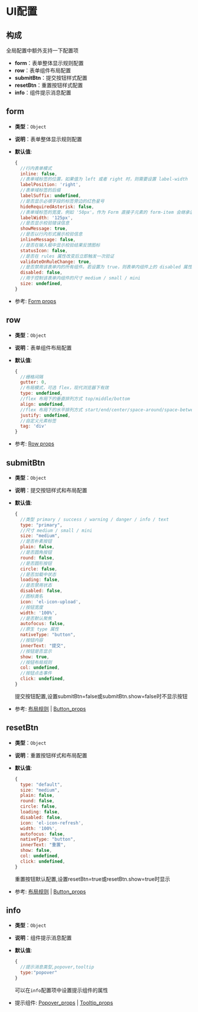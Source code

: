 

# UI配置



## 构成

全局配置中额外支持一下配置项

- **form**：表单整体显示规则配置
- **row**：表单组件布局配置
- **submitBtn**：提交按钮样式配置
- **resetBtn**：重置按钮样式配置
- **info**：组件提示消息配置



## form

- **类型**：`Object`

- **说明**：表单整体显示规则配置

- **默认值**:

  ```js
  {
    //行内表单模式
    inline: false,
    //表单域标签的位置，如果值为 left 或者 right 时，则需要设置 label-width
    labelPosition: 'right',
    //表单域标签的后缀
    labelSuffix: undefined,
    //是否显示必填字段的标签旁边的红色星号
    hideRequiredAsterisk: false,
    //表单域标签的宽度，例如 '50px'。作为 Form 直接子元素的 form-item 会继承该值。支持 auto。
    labelWidth: '125px',
    //是否显示校验错误信息
    showMessage: true,
    //是否以行内形式展示校验信息
    inlineMessage: false,
    //是否在输入框中显示校验结果反馈图标
    statusIcon: false,
    //是否在 rules 属性改变后立即触发一次验证
    validateOnRuleChange: true,
    //是否禁用该表单内的所有组件。若设置为 true，则表单内组件上的 disabled 属性不再生效
    disabled: false,
    //用于控制该表单内组件的尺寸 medium / small / mini
    size: undefined,
  }
  ```

- 参考: [Form props](http://element.eleme.io/#/zh-CN/component/form)





## row

- **类型**：`Object`

- **说明**：表单组件布局配置

- **默认值**:

  ```js
  {
    //栅格间隔
    gutter: 0,
    //布局模式，可选 flex，现代浏览器下有效
    type: undefined,
    //flex 布局下的垂直排列方式 top/middle/bottom
    align: undefined,
    //flex 布局下的水平排列方式 start/end/center/space-around/space-between
    justify: undefined,
    //自定义元素标签
    tag: 'div'
  }
  ```

- 参考: [Row props](http://element.eleme.io/#/zh-CN/component/layout)


## submitBtn

- **类型**：`Object`

- **说明**：提交按钮样式和布局配置

- **默认值**:

  ```js
  {
    //类型 primary / success / warning / danger / info / text
    type: "primary",
    //尺寸 medium / small / mini
    size: "medium",
    //是否朴素按钮
    plain: false,
    //是否圆角按钮
    round: false,
    //是否圆形按钮
    circle: false,
    //是否加载中状态
    loading: false,
    //是否禁用状态
    disabled: false,
    //图标类名
    icon: 'el-icon-upload',
    //按钮宽度
    width: '100%',
    //是否默认聚焦
    autofocus: false,
    //原生 type 属性
    nativeType: "button",
    //按钮内容
    innerText: "提交",
    //按钮是否显示
    show: true,
    //按钮布局规则
    col: undefined,
    //按钮点击事件
    click: undefined,
  }
  ```

  提交按钮配置,设置submitBtn=false或submitBtn.show=false时不显示按钮

- 参考: [布局规则](/en/v2/element-ui/col.html) | [Button_props](http://element.eleme.io/#/zh-CN/component/button)


## resetBtn

- **类型**：`Object`

- **说明**：重置按钮样式和布局配置

- **默认值**:

  ```js
  {
    type: "default",
    size: "medium",
    plain: false,
    round: false,
    circle: false,
    loading: false,
    disabled: false,
    icon: 'el-icon-refresh',
    width: '100%',
    autofocus: false,
    nativeType: "button",
    innerText: "重置",
    show: false,
    col: undefined,
    click: undefined,
  }
  ```

  重置按钮默认配置,设置resetBtn=true或resetBtn.show=true时显示

- 参考: [布局规则](/en/v2/element-ui/col.html) | [Button_props](http://element.eleme.io/#/zh-CN/component/button)

## info <Badge type="warn" text="0.0.4+"/>

- **类型**：`Object`

- **说明**：组件提示消息配置

- **默认值**:

  ```js
  {
    //提示消息类型,popover,tooltip
    type:"popover"
  }
  ```

  可以在`info`配置项中设置提示组件的属性

- 提示组件: [Popover_props](https://element.eleme.io/#/zh-CN/component/popover) | [Tooltip_props](https://element.eleme.io/#/zh-CN/component/tooltip)
